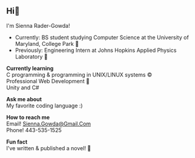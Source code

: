## Hi👋 
I'm Sienna Rader-Gowda!

- Currently: BS student studying Computer Science at the University of Maryland, College Park 🏦
- Previously: Engineering Intern at Johns Hopkins Applied Physics Laboratory 👔 

**Currently learning**\
C programming & programming in UNIX/LINUX systems ©️\
Professional Web Development 🔧\
Unity and C#

**Ask me about**\
My favorite coding language :) 

**How to reach me**\
Email! Sienna.Gowda@Gmail.Com\
Phone! 443-535-1525

**Fun fact**\
I've written & published a novel! 📘



<!--
**siennarg/siennarg** is a ✨ _special_ ✨ repository because its `README.md` (this file) appears on your GitHub profile.

Here are some ideas to get you started:

- 🔭 I’m currently working on ...
- 🌱 I’m currently learning ...
- 👯 I’m looking to collaborate on ...
- 🤔 I’m looking for help with ...
- 💬 Ask me about ...
- 📫 How to reach me: ...
- 😄 Pronouns: ...
- ⚡ Fun fact: ...
-->
